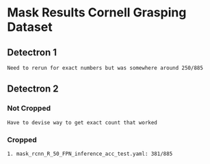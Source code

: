 # Mask Results Cornell Grasping Dataset

## Detectron 1
```
Need to rerun for exact numbers but was somewhere around 250/885
```

## Detectron 2
### Not Cropped
```
Have to devise way to get exact count that worked
```

### Cropped
```
1. mask_rcnn_R_50_FPN_inference_acc_test.yaml: 381/885
```

